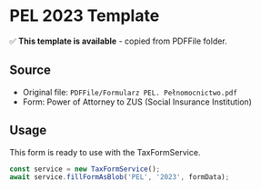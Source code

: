 # PEL 2023 Template

✅ **This template is available** - copied from PDFFile folder.

## Source
- Original file: `PDFFile/Formularz PEL. Pełnomocnictwo.pdf`
- Form: Power of Attorney to ZUS (Social Insurance Institution)

## Usage
This form is ready to use with the TaxFormService.

```typescript
const service = new TaxFormService();
await service.fillFormAsBlob('PEL', '2023', formData);
```
